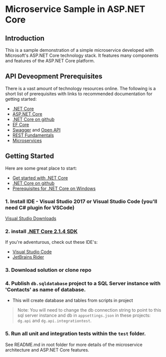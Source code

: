 # Microservice Sample in ASP.NET Core

## Introduction

This is a sample demonstration of a simple microservice developed with MIcrosoft's  ASP.NET Core technology stack. It features many components and features of the ASP.NET Core platform.

##  API Deveopment Prerequisites

There is a vast amount of technology resources online. The following is a short list of prerequisites with links to recommended documentation for getting started:

- [.NET Core](https://msdn.microsoft.com/en-us/library/dn878908(v=vs.110).aspx)
- [ASP.NET Core](https://docs.microsoft.com/en-us/aspnet/core/ "ASP.NET Core is a new open-source and cross-platform framework for building modern cloud based internet connected applications, such as web apps, IoT apps and mobile backends")
- [.NET Core on github](https://dotnet.github.io/)
- [EF Core](https://docs.microsoft.com/en-us/aspnet/core/data/ef-mvc/intro "Core Entity Framework")
- [Swagger](http://swagger.io/)  and [Open API](https://github.com/OAI/OpenAPI-Specification)
- [REST Fundamentals](https://code.tutsplus.com/tutorials/a-beginners-guide-to-http-and-rest--net-16340)
- [Microservices](https://martinfowler.com/articles/microservices.html "Microservices overview by Martin Fowler")

## Getting Started

Here are some great place to start: 
- [Get started with .NET Core](https://docs.microsoft.com/en-us/dotnet/core/get-started)
- [.NET Core on github](https://dotnet.github.io/)
- [Prerequisites for .NET Core on Windows](https://docs.microsoft.com/en-us/dotnet/core/windows-prerequisites?tabs=netcore2x)

### 1.  Install IDE - Visual Studio 2017 or Visual Studio Code (you'll need C# plugin for VSCode)

[Visual Studio Downloads](https://www.visualstudio.com/downloads/)

### 2. install [.NET Core 2.1.4 SDK](https://www.microsoft.com/net/download/all)

 If you're adventurous, check out these IDE's:
- [Visual Studio Code](https://code.visualstudio.com/)
- [JetBrains Rider](https://www.jetbrains.com/rider/download/)

### 3. Download solution or clone repo

### 4. Publish `db.sqldatabase` project to a SQL Server instance with 'Contacts' as name of database. 
- This will create database and tables from scripts in project
>Note: You will need to change the db connection string to point to this sql server instance and db in `appsettings.json` in these projects:  `dg.api` and `dg.api.integrationtest`.

### 5. Run all unit and integration tests within the `test` folder.

See README.md in root folder for more details of the microservice architecture and ASP.NET Core features.


